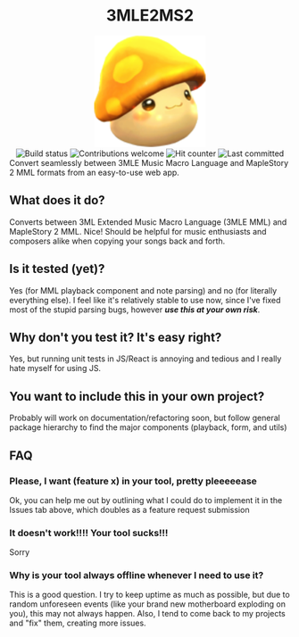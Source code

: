 <h1 class="unchanged" align="center">3MLE2MS2</h1>
<div align="center">
<a href="https://github.com/mohan-cao/3MLE2MS2/"><img height="200" style="display:inline-block;" src="./src/res/mushroom.png" alt="3MLE2MS2 Logo"></a>
<br>
<a href="https://travis-ci.org/mohan-cao/3MLE2MS2"><img style="display:inline-block;" src="https://travis-ci.org/mohan-cao/3MLE2MS2.svg?branch=master" alt="Build status"></a>
<a href="https://github.com/mohan-cao/3MLE2MS2/issues"><img style="display:inline-block;" src="https://img.shields.io/badge/contributions-welcome-brightgreen.svg?style=flat" alt="Contributions welcome"></a>
<img style="display:inline-block;" src="http://hits.dwyl.io/mohan-cao/3MLE2MS2.svg" alt="Hit counter">
<img style="display:inline-block;" src="https://img.shields.io/github/last-commit/mohan-cao/3mle2ms2.svg" alt="Last committed">
</div>
Convert seamlessly between 3MLE Music Macro Language and MapleStory 2 MML formats from an easy-to-use web app.

## What does it do?
Converts between 3ML Extended Music Macro Language (3MLE MML) and MapleStory 2 MML. Nice! 
Should be helpful for music enthusiasts and composers alike when copying your songs back and forth.

## Is it tested (yet)?
Yes (for MML playback component and note parsing) and no (for literally everything else). I feel like it's relatively stable to use now, since I've fixed most of the stupid parsing bugs, however *__use this at your own risk__*.

## Why don't you test it? It's easy right?
Yes, but running unit tests in JS/React is annoying and tedious and I really hate myself for using JS.

## You want to include this in your own project?
Probably will work on documentation/refactoring soon, but follow general package hierarchy to find the major components (playback, form, and utils)

## FAQ
### Please, I want (feature x) in your tool, pretty pleeeeease
Ok, you can help me out by outlining what I could do to implement it in the Issues tab above, which doubles as a feature request submission

### It doesn't work!!!! Your tool sucks!!!
Sorry

### Why is your tool always offline whenever I need to use it?
This is a good question. I try to keep uptime as much as possible, but due to random unforeseen events (like your brand new motherboard exploding on you), this may not always happen. Also, I tend to come back to my projects and "fix" them, creating more issues.
